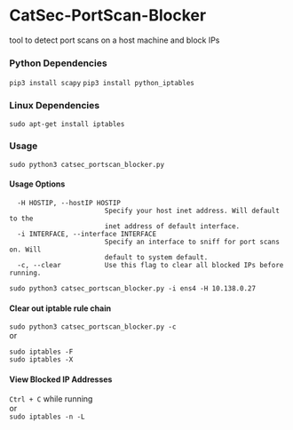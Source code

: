 # CatSec-PortScan-Blocker
 tool to detect port scans on a host machine and block IPs

### Python Dependencies
`pip3 install scapy`
`pip3 install python_iptables`

### Linux Dependencies
`sudo apt-get install iptables`
   
### Usage
`sudo python3 catsec_portscan_blocker.py`

#### Usage Options
```-h, --help            show this help message and exit
  -H HOSTIP, --hostIP HOSTIP
                        Specify your host inet address. Will default to the
                        inet address of default interface.
  -i INTERFACE, --interface INTERFACE
                        Specify an interface to sniff for port scans on. Will
                        default to system default.
  -c, --clear           Use this flag to clear all blocked IPs before running. 
```
 `sudo python3 catsec_portscan_blocker.py -i ens4 -H 10.138.0.27` 
 
 #### Clear out iptable rule chain 
 `sudo python3 catsec_portscan_blocker.py -c`  
 or  
 ``` 
 sudo iptables -F
 sudo iptables -X 
 ```  
 #### View Blocked IP Addresses
 `Ctrl + C` while running  
 or  
 `sudo iptables -n -L` 
 
